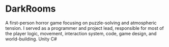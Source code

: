 # DarkRooms
A first-person horror game focusing on puzzle-solving and atmospheric tension. I served as a programmer and project lead, responsible for most of the player logic, movement, interaction system, code, game design, and world-building. 
Unity C#
